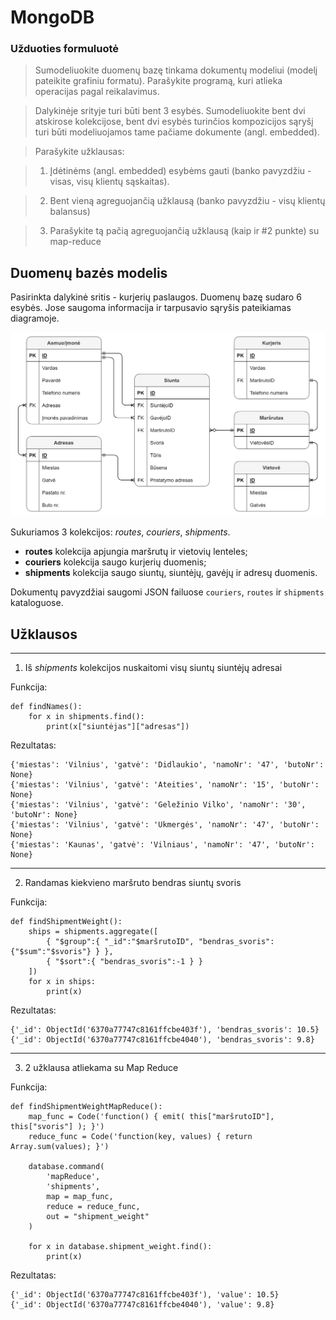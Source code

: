 # MongoDB

### Užduoties formuluotė
>Sumodeliuokite duomenų bazę tinkama dokumentų modeliui (modelį pateikite grafiniu formatu).  Parašykite programą, kuri atlieka operacijas pagal reikalavimus.

>Dalykinėje srityje turi būti bent 3 esybės. Sumodeliuokite bent dvi atskirose kolekcijose, bent dvi esybės turinčios kompozicijos sąryšį turi būti modeliuojamos tame pačiame dokumente (angl. embedded).

>Parašykite užklausas:

>1) Įdėtinėms (angl. embedded) esybėms gauti (banko pavyzdžiu - visas, visų klientų sąskaitas).

>2) Bent vieną agreguojančią užklausą (banko pavyzdžiu - visų klientų balansus)

>3) Parašykite tą pačią agreguojančią užklausą (kaip ir #2 punkte) su map-reduce

## Duomenų bazės modelis
Pasirinkta dalykinė sritis - kurjerių paslaugos. Duomenų bazę sudaro 6 esybės. Jose saugoma informacija ir tarpusavio sąryšis pateikiamas diagramoje.

![Duomenų bazės diagrama](db_diagrama.png)

Sukuriamos 3 kolekcijos: *routes*, *couriers*, *shipments*.
* **routes** kolekcija apjungia maršrutų ir vietovių lenteles;
* **couriers** kolekcija saugo kurjerių duomenis;
* **shipments** kolekcija saugo siuntų, siuntėjų, gavėjų ir adresų duomenis.

Dokumentų pavyzdžiai saugomi JSON failuose `couriers`, `routes` ir `shipments` kataloguose.

## Užklausos
---
1. Iš *shipments* kolekcijos nuskaitomi visų siuntų siuntėjų adresai

Funkcija:
```
def findNames():
    for x in shipments.find():
        print(x["siuntėjas"]["adresas"])
```
Rezultatas:
```
{'miestas': 'Vilnius', 'gatvė': 'Didlaukio', 'namoNr': '47', 'butoNr': None}
{'miestas': 'Vilnius', 'gatvė': 'Ateities', 'namoNr': '15', 'butoNr': None}
{'miestas': 'Vilnius', 'gatvė': 'Geležinio Vilko', 'namoNr': '30', 'butoNr': None}
{'miestas': 'Vilnius', 'gatvė': 'Ukmergės', 'namoNr': '47', 'butoNr': None}
{'miestas': 'Kaunas', 'gatvė': 'Vilniaus', 'namoNr': '47', 'butoNr': None}
```
---
2. Randamas kiekvieno maršruto bendras siuntų svoris

Funkcija:
```
def findShipmentWeight():
    ships = shipments.aggregate([
        { "$group":{ "_id":"$maršrutoID", "bendras_svoris":{"$sum":"$svoris"} } },
        { "$sort":{ "bendras_svoris":-1 } }
    ])
    for x in ships:
        print(x)
```
Rezultatas:
```
{'_id': ObjectId('6370a77747c8161ffcbe403f'), 'bendras_svoris': 10.5}
{'_id': ObjectId('6370a77747c8161ffcbe4040'), 'bendras_svoris': 9.8}
```
---
3. 2 užklausa atliekama su Map Reduce

Funkcija:
```
def findShipmentWeightMapReduce():
    map_func = Code('function() { emit( this["maršrutoID"], this["svoris"] ); }')
    reduce_func = Code('function(key, values) { return Array.sum(values); }')

    database.command(
        'mapReduce',
        'shipments',
        map = map_func,
        reduce = reduce_func,
        out = "shipment_weight"
    )

    for x in database.shipment_weight.find():
        print(x)
```
Rezultatas:
```
{'_id': ObjectId('6370a77747c8161ffcbe403f'), 'value': 10.5}
{'_id': ObjectId('6370a77747c8161ffcbe4040'), 'value': 9.8}
```